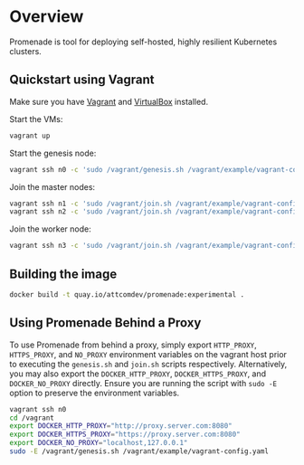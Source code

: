# Overview

Promenade is tool for deploying self-hosted, highly resilient Kubernetes clusters.

## Quickstart using Vagrant

Make sure you have [Vagrant](https://vagrantup.com) and
[VirtualBox](https://www.virtualbox.org/wiki/Downloads) installed.

Start the VMs:

```bash
vagrant up
```

Start the genesis node:

```bash
vagrant ssh n0 -c 'sudo /vagrant/genesis.sh /vagrant/example/vagrant-config.yaml'
```

Join the master nodes:

```bash
vagrant ssh n1 -c 'sudo /vagrant/join.sh /vagrant/example/vagrant-config.yaml'
vagrant ssh n2 -c 'sudo /vagrant/join.sh /vagrant/example/vagrant-config.yaml'
```

Join the worker node:

```bash
vagrant ssh n3 -c 'sudo /vagrant/join.sh /vagrant/example/vagrant-config.yaml'
```

## Building the image

```bash
docker build -t quay.io/attcomdev/promenade:experimental .
```

## Using Promenade Behind a Proxy

To use Promenade from behind a proxy, simply export `HTTP_PROXY`, `HTTPS_PROXY`, and `NO_PROXY` environment variables on the vagrant host prior to executing the `genesis.sh` and `join.sh` scripts respectively.  Alternatively, you may also export the `DOCKER_HTTP_PROXY`, `DOCKER_HTTPS_PROXY`, and `DOCKER_NO_PROXY` directly. Ensure you are running the script with `sudo -E` option to preserve the environment variables.

```bash
vagrant ssh n0
cd /vagrant
export DOCKER_HTTP_PROXY="http://proxy.server.com:8080"
export DOCKER_HTTPS_PROXY="https://proxy.server.com:8080"
export DOCKER_NO_PROXY="localhost,127.0.0.1"
sudo -E /vagrant/genesis.sh /vagrant/example/vagrant-config.yaml
```
